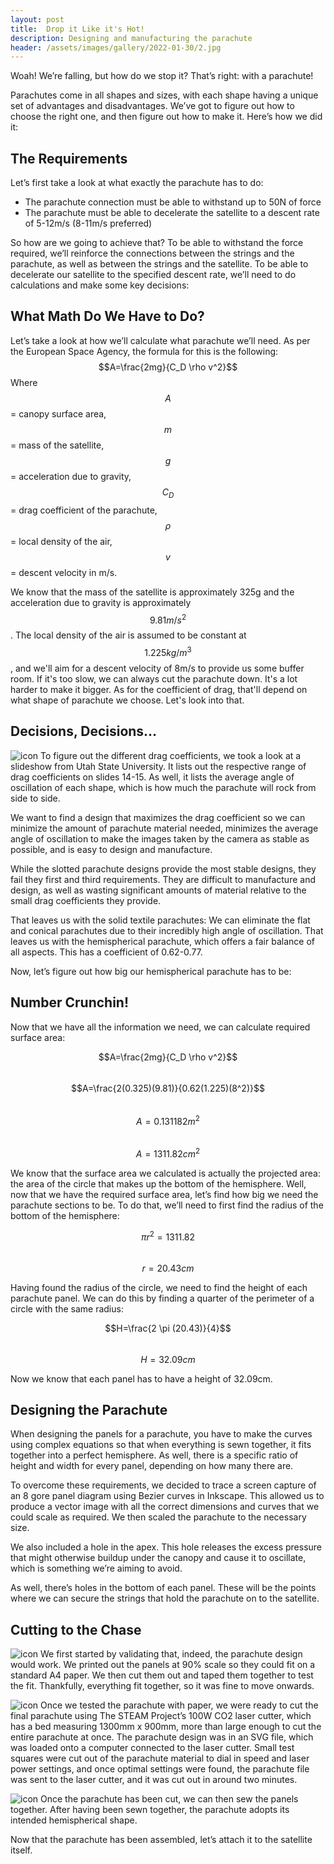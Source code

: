 ```yaml
---
layout: post
title:  Drop it Like it's Hot!
description: Designing and manufacturing the parachute
header: /assets/images/gallery/2022-01-30/2.jpg
---
```

Woah! We’re falling, but how do we stop it? That’s right: with a parachute!

Parachutes come in all shapes and sizes, with each shape having a unique set of advantages and disadvantages. We’ve got to figure out how to choose the right one, and then figure out how to make it. Here’s how we did it:

## The Requirements

Let’s first take a look at what exactly the parachute has to do:
* The parachute connection must be able to withstand up to 50N of force
* The parachute must be able to decelerate the satellite to a descent rate of 5-12m/s (8-11m/s preferred)

So how are we going to achieve that? To be able to withstand the force required, we’ll reinforce the connections between the strings and the parachute, as well as between the strings and the satellite. To be able to decelerate our satellite to the specified descent rate, we’ll need to do calculations and make some key decisions:

## What Math Do We Have to Do?

Let’s take a look at how we’ll calculate what parachute we’ll need. As per the European Space Agency, the formula for this is the following:
$$A=\frac{2mg}{C_D \rho v^2}$$
Where $$A$$ = canopy surface area, $$m$$ = mass of the satellite, $$g$$ = acceleration due to gravity, $$C_D$$ = drag coefficient of the parachute, $$\rho$$ = local density of the air, $$v$$ = descent velocity in m/s.

We know that the mass of the satellite is approximately 325g and the acceleration due to gravity is approximately $$9.81m/s^2$$. The local density of the air is assumed to be constant at $$1.225kg/m^3$$, and we'll aim for a descent velocity of 8m/s to provide us some buffer room. If it's too slow, we can always cut the parachute down. It's a lot harder to make it bigger. As for the coefficient of drag, that'll depend on what shape of parachute we choose. Let's look into that.

## Decisions, Decisions…
![icon](/assets/images/parachute_shapes.png)
To figure out the different drag coefficients, we took a look at a slideshow from Utah State University. It lists out the respective range of drag coefficients on slides 14-15. As well, it lists the average angle of oscillation of each shape, which is how much the parachute will rock from side to side.

We want to find a design that maximizes the drag coefficient so we can minimize the amount of parachute material needed, minimizes the average angle of oscillation to make the images taken by the camera as stable as possible, and is easy to design and manufacture.

While the slotted parachute designs provide the most stable designs, they fail they first and third requirements. They are difficult to manufacture and design, as well as wasting significant amounts of material relative to the small drag coefficients they provide.

That leaves us with the solid textile parachutes: We can eliminate the flat and conical parachutes due to their incredibly high angle of oscillation. That leaves us with the hemispherical parachute, which offers a fair balance of all aspects. This has a coefficient of 0.62-0.77.

Now, let’s figure out how big our hemispherical parachute has to be:

## Number Crunchin!

Now that we have all the information we need, we can calculate required surface area:

$$A=\frac{2mg}{C_D \rho v^2}$$  
$$A=\frac{2(0.325)(9.81)}{0.62(1.225)(8^2)}$$  
$$A=0.131182m^2$$  
$$A=1311.82cm^2$$

We know that the surface area we calculated is actually the projected area: the area of the circle that makes up the bottom of the hemisphere. Well, now that we have the required surface area, let’s find how big we need the parachute sections to be. To do that, we’ll need to first find the radius of the bottom of the hemisphere:

$$\pi r^2=1311.82$$  
$$r=20.43cm$$

Having found the radius of the circle, we need to find the height of each parachute panel. We can do this by finding a quarter of the perimeter of a circle with the same radius: 

$$H=\frac{2 \pi (20.43)}{4}$$  
$$H=32.09cm$$

Now we know that each panel has to have a height of 32.09cm.

## Designing the Parachute

When designing the panels for a parachute, you have to make the curves using complex equations so that when everything is sewn together, it fits together into a perfect hemisphere. As well, there is a specific ratio of height and width for every panel, depending on how many there are.

To overcome these requirements, we decided to trace a screen capture of an 8 gore panel diagram using Bezier curves in Inkscape. This allowed us to produce a vector image with all the correct dimensions and curves that we could scale as required. We then scaled the parachute to the necessary size.

We also included a hole in the apex. This hole releases the excess pressure that might otherwise buildup under the canopy and cause it to oscillate, which is something we’re aiming to avoid.

As well, there’s holes in the bottom of each panel. These will be the points where we can secure the strings that hold the parachute on to the satellite.

## Cutting to the Chase
![icon](/assets/images/paper_parachute.jpg)
We first started by validating that, indeed, the parachute design would work. We printed out the panels at 90% scale so they could fit on a standard A4 paper. We then cut them out and taped them together to test the fit. Thankfully, everything fit together, so it was fine to move onwards.

![icon](/assets/images/gallery/2022-01-22/chute1.JPG)
Once we tested the parachute with paper, we were ready to cut the final parachute using The STEAM Project’s 100W CO2 laser cutter, which has a bed measuring 1300mm x 900mm, more than large enough to cut the entire parachute at once. The parachute design was in an SVG file, which was loaded onto a computer connected to the laser cutter. Small test squares were cut out of the parachute material to dial in speed and laser power settings, and once optimal settings were found, the parachute file was sent to the laser cutter, and it was cut out in around two minutes.

![icon](/assets/images/gallery/2022-01-30/1.jpg)
Once the parachute has been cut, we can then sew the panels together. After having been sewn together, the parachute adopts its intended hemispherical shape.

Now that the parachute has been assembled, let’s attach it to the satellite itself.
